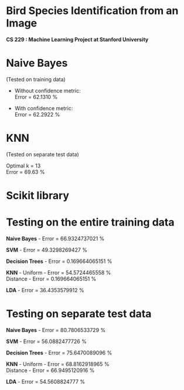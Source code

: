 Bird Species Identification from an Image
=========================

<b>CS 229 : Machine Learning Project at Stanford University</b>

Naive Bayes
=====
(Tested on training data)  

- Without confidence metric:  
Error = 62.1310 %  

- With confidence metric:  
Error = 62.2922 %  

KNN
=====
(Tested on separate test data)  

Optimal k = 13  
Error = 69.63 %

Scikit library
=====
Testing on the entire training data
===
<b>Naive Bayes</b> - Error = 66.9324737021 %  

<b>SVM</b> - Error = 49.3298269427 %  

<b>Decision Trees</b> - Error = 0.169664065151 %  

<b>KNN</b> - Uniform - Error = 54.5724465558 %  
      Distance - Error = 0.169664065151 %

<b>LDA</b> - Error = 36.4353579912 %

Testing on separate test data
===
<b>Naive Bayes</b> - Error = 80.7806533729 %  

<b>SVM</b> - Error = 56.0882477726 %  

<b>Decision Trees</b> - Error = 75.6470089096 %  

<b>KNN</b> - Uniform - Error = 68.8162918965 %  
      Distance - Error = 66.9495120916 %

<b>LDA</b> - Error = 54.5608824777 %
